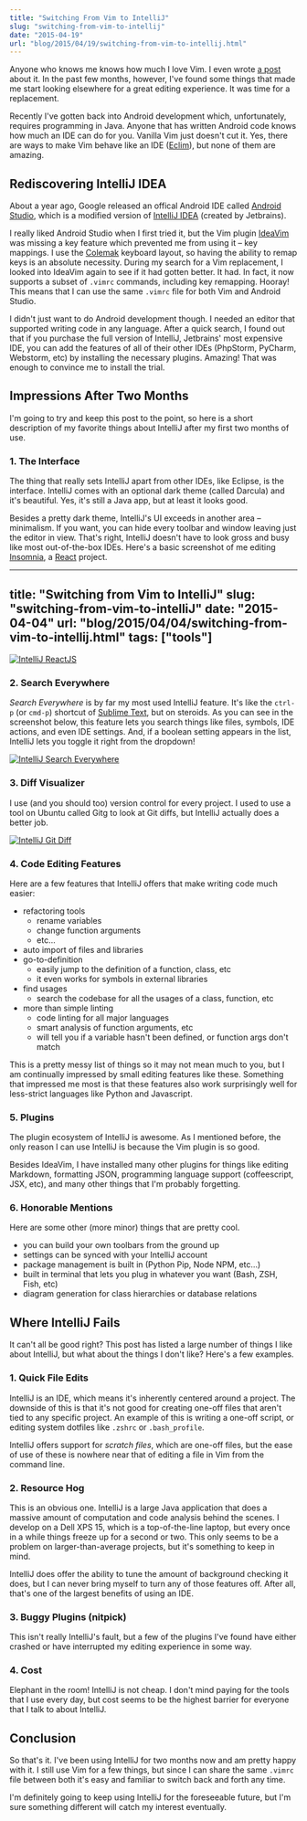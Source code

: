 ```yaml
---
title: "Switching From Vim to IntelliJ"
slug: "switching-from-vim-to-intellij"
date: "2015-04-19"
url: "blog/2015/04/19/switching-from-vim-to-intellij.html"
---
```


Anyone who knows me knows how much I love Vim. I even wrote
[a post](/blog/2014/02/07/vim-and-i-a-love-story.html) about it. In the past
few months, however, I've found some things that made me start looking
elsewhere for a great editing experience. It was time for a replacement.

Recently I've gotten back into Android development which, unfortunately,
requires programming in Java. Anyone that has written Android code knows how
much an IDE can do for you. Vanilla Vim just doesn't cut it. Yes,
there are ways to make Vim behave like an IDE ([Eclim](https://eclim.org/)),
but none of them are amazing.


Rediscovering IntelliJ IDEA
---------------------------

About a year ago, Google released an offical Android IDE called
[Android Studio](https://developer.android.com/tools/studio/index.html), which
is a modified version of [IntelliJ IDEA](https://www.jetbrains.com/idea/)
(created by Jetbrains).

I really liked Android Studio when I first tried it, but the Vim plugin
[IdeaVim](https://plugins.jetbrains.com/plugin/164) was missing a key feature
which prevented me from using it – key mappings. I use the
[Colemak](https://colemak.com/) keyboard layout, so having the ability to remap
keys is an absolute necessity. During my search for a Vim replacement, I looked
into IdeaVim again to see if it had gotten better. It had. In fact, it now
supports a subset of `.vimrc` commands, including key remapping.  Hooray! This
means that I can use the same `.vimrc` file for both Vim and Android Studio.

I didn't just want to do Android development though. I needed an editor that
supported writing code in any language. After a quick search, I found out
that if you purchase the full version of IntelliJ, Jetbrains' most expensive
IDE, you can add the features of all of their other IDEs (PhpStorm,
PyCharm, Webstorm, etc) by installing the necessary plugins. Amazing! That was
enough to convince me to install the trial.


Impressions After Two Months
----------------------------

I'm going to try and keep this post to the point, so here is a short description
of my favorite things about IntelliJ after my first two months of use.


### 1. The Interface

The thing that really sets IntelliJ apart from other IDEs, like Eclipse, is the
interface. IntelliJ comes with an optional dark theme (called Darcula) and it's
beautiful. Yes, it's still a Java app, but at least it looks good.

Besides a pretty dark theme, IntelliJ's UI exceeds in another area – minimalism.
If you want, you can hide every toolbar and window leaving just the editor in
view. That's right, IntelliJ doesn't have to look gross and busy like most
out-of-the-box IDEs. Here's a basic screenshot of me editing
[Insomnia](https://insomnia.rest/), a [React](https://facebook.github.io/react/)
project.

---
title: "Switching from Vim to IntelliJ"
slug: "switching-from-vim-to-intelliJ"
date: "2015-04-04"
url: "blog/2015/04/04/switching-from-vim-to-intellij.html"
tags: ["tools"]
---

<a href="/images/intellij/react.png" target="_blank">
    <img src="/images/intellij/react.png" alt="IntelliJ ReactJS" style="max-width:100%"/>
</a>


### 2. Search Everywhere

*Search Everywhere* is by far my most used IntelliJ feature. It's like the
`ctrl-p` (or `cmd-p`) shortcut of [Sublime Text](https://www.sublimetext.com/),
but on steroids. As you can see in the screenshot below, this feature lets you
search things like files, symbols, IDE actions, and even IDE settings. And,
if a boolean setting appears in the list, IntelliJ lets you toggle it right
from the dropdown!

<a href="/images/intellij/searcheverywhere.png" target="_blank">
    <img src="/images/intellij/searcheverywhere.png" alt="IntelliJ Search Everywhere" style="max-width:100%"/>
</a>


### 3. Diff Visualizer

I use (and you should too) version control for every project. I used
to use a tool on Ubuntu called Gitg to look at Git diffs, but IntelliJ actually
does a better job.

<a href="/images/intellij/diffs.png" target="_blank">
    <img src="/images/intellij/diffs.png" alt="IntelliJ Git Diff" style="max-width:100%"/>
</a>


### 4. Code Editing Features


Here are a few features that IntelliJ offers that make writing code much easier:

- refactoring tools
    - rename variables
    - change function arguments
    - etc...
- auto import of files and libraries
- go-to-definition
    - easily jump to the definition of a function, class, etc
    - it even works for symbols in external libraries
- find usages
    - search the codebase for all the usages of a class, function, etc
- more than simple linting
    - code linting for all major languages
    - smart analysis of function arguments, etc
    - will tell you if a variable hasn't been defined, or function args don't
    match

This is a pretty messy list of things so it may not mean much to you, but I
am continually impressed by small editing features like these. Something that
impressed me most is that these features also work surprisingly well for
less-strict languages like Python and Javascript.


### 5. Plugins

The plugin ecosystem of IntelliJ is awesome. As I mentioned before, the
only reason I can use IntelliJ is because the Vim plugin is so good.

Besides IdeaVim, I have installed many other plugins for things like editing
Markdown, formatting JSON, programming language support (coffeescript, JSX,
etc), and many other things that I'm probably forgetting.


### 6. Honorable Mentions

Here are some other (more minor) things that are pretty cool.

- you can build your own toolbars from the ground up
- settings can be synced with your IntelliJ account
- package management is built in (Python Pip, Node NPM, etc...)
- built in terminal that lets you plug in whatever you want (Bash, ZSH, Fish,
  etc)
- diagram generation for class hierarchies or database relations



Where IntelliJ Fails
--------------------

It can't all be good right? This post has listed a large number of things I
like about IntelliJ, but what about the things I don't like? Here's a few
examples.


### 1. Quick File Edits

IntelliJ is an IDE, which means it's inherently centered around a project.
The downside of this is that it's not good for creating one-off files that
aren't tied to any specific project. An example of this is writing a one-off
script, or editing system dotfiles like `.zshrc` or `.bash_profile`.

IntelliJ offers support for *scratch files*, which are one-off files, but the
ease of use of these is nowhere near that of editing a file in Vim from the
command line.


### 2. Resource Hog

This is an obvious one. IntelliJ is a large Java application that does
a massive amount of computation and code analysis behind the scenes. I develop
on a Dell XPS 15, which is a top-of-the-line laptop, but every once in a while
things freeze up for a second or two. This only seems to be a problem on
larger-than-average projects, but it's something to keep in mind.

IntelliJ does offer the ability to tune the amount of background checking it
does, but I can never bring myself to turn any of those features off. After all,
that's one of the largest benefits of using an IDE.


### 3. Buggy Plugins (nitpick)

This isn't really IntelliJ's fault, but a few of the plugins I've found have
either crashed or have interrupted my editing experience in some way.


### 4. Cost

Elephant in the room! IntelliJ is not cheap. I don't mind paying for the tools
that I use every day, but cost seems to be the highest barrier for everyone
that I talk to about IntelliJ.


## Conclusion

So that's it. I've been using IntelliJ for two months now and am pretty happy
with it. I still use Vim for a few things, but since I can share the same
`.vimrc` file between both it's easy and familiar to switch back and forth
any time.

I'm definitely going to keep using IntelliJ for the foreseeable future, but I'm
sure something different will catch my interest eventually.
